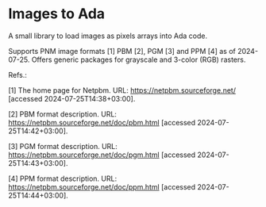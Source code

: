 Images to Ada
=============

A small library to load images as pixels arrays into Ada code.

Supports PNM image formats [1] PBM [2], PGM [3] and PPM [4] as of 2024-07-25. Offers generic packages for grayscale and 3-color (RGB) rasters.

Refs.:

[1] The home page for Netpbm. URL: https://netpbm.sourceforge.net/ [accessed 2024-07-25T14:38+03:00].

[2] PBM format description. URL: https://netpbm.sourceforge.net/doc/pbm.html [accessed 2024-07-25T14:42+03:00].

[3] PGM format description. URL: https://netpbm.sourceforge.net/doc/pgm.html [accessed 2024-07-25T14:43+03:00].

[4] PPM format description. URL: https://netpbm.sourceforge.net/doc/ppm.html [accessed 2024-07-25T14:44+03:00].